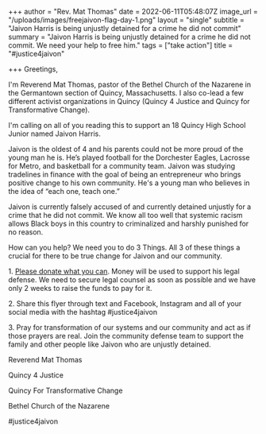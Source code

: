 +++
author = "Rev. Mat Thomas"
date = 2022-06-11T05:48:07Z
image_url = "/uploads/images/freejaivon-flag-day-1.png"
layout = "single"
subtitle = "Jaivon Harris is being unjustly detained for a crime he did not commit"
summary = "Jaivon Harris is being unjustly detained for a crime he did not commit. We need your help to free him."
tags = ["take action"]
title = "#justice4jaivon"

+++
Greetings,

I'm Reverend Mat Thomas, pastor of  the Bethel Church of the Nazarene  in the Germantown section of Quincy, Massachusetts.  I also co-lead a few different activist organizations in Quincy (Quincy 4 Justice and Quincy for Transformative Change).

I'm calling on all of you reading this to support an 18 Quincy High School Junior named Jaivon Harris.

Jaivon is the oldest of 4 and his parents could not be more proud of the young man he is. He’s played football for the Dorchester Eagles,  Lacrosse for Metro, and basketball for a community team.  Jaivon was studying tradelines in finance with the goal of being an entrepreneur who brings positive change to his own community.  He's a young man who believes in the idea of “each one, teach one.”

Jaivon is currently falsely accused of and currently detained unjustly for a crime that he did not commit.  We know all too well that systemic racism allows Black boys in this country to criminalized and harshly punished for no reason.

How can you help?  We need you to do 3 Things.  All 3 of these things a crucial for there to be true change for Jaivon and our community.

1\.  [Please donate what you can](https://givebutter.com/justice4jaivon).  Money will be used to support his legal defense.   We need to secure legal counsel as soon as possible and we have only 2 weeks to raise the funds to pay for it.

2\.  Share this flyer through text and Facebook, Instagram and all of your social media with the hashtag #justice4jaivon

3\.  Pray for transformation of our systems and our community and act as if those prayers are real.   Join the community defense team to support the family and other people like Jaivon who are unjustly detained.

Reverend Mat Thomas

Quincy 4 Justice

Quincy For Transformative Change

Bethel Church of the Nazarene

\#justice4jaivon